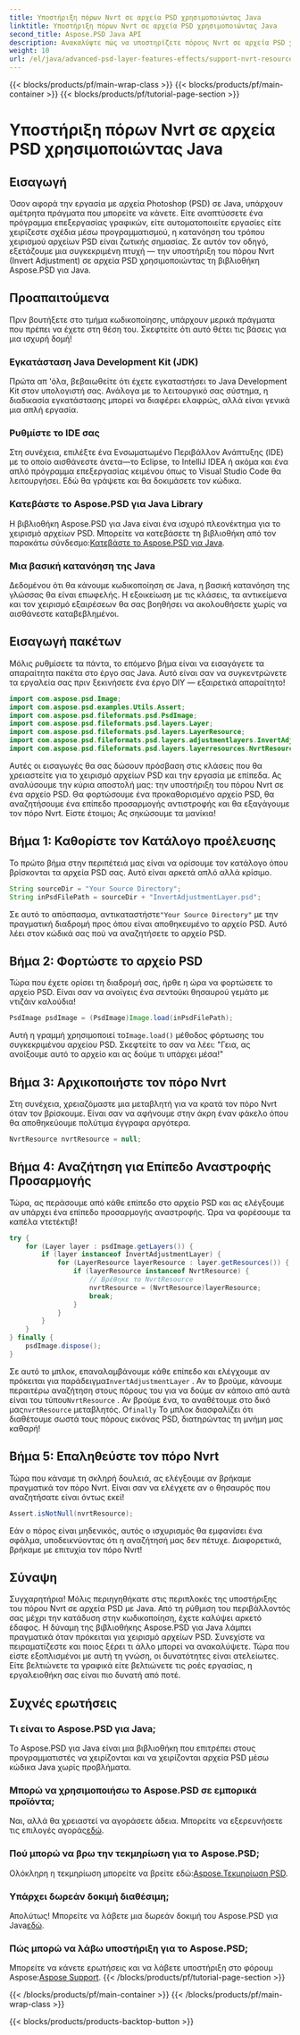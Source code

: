 ```yaml
---
title: Υποστήριξη πόρων Nvrt σε αρχεία PSD χρησιμοποιώντας Java
linktitle: Υποστήριξη πόρων Nvrt σε αρχεία PSD χρησιμοποιώντας Java
second_title: Aspose.PSD Java API
description: Ανακαλύψτε πώς να υποστηρίζετε πόρους Nvrt σε αρχεία PSD χρησιμοποιώντας Java. Μάθετε να φορτώνετε αρχεία και να εξάγετε πολύτιμους πόρους χωρίς κόπο με το Aspose.PSD.
weight: 10
url: /el/java/advanced-psd-layer-features-effects/support-nvrt-resource-psd-files/
---
```


{{< blocks/products/pf/main-wrap-class >}}
{{< blocks/products/pf/main-container >}}
{{< blocks/products/pf/tutorial-page-section >}}

# Υποστήριξη πόρων Nvrt σε αρχεία PSD χρησιμοποιώντας Java

## Εισαγωγή
Όσον αφορά την εργασία με αρχεία Photoshop (PSD) σε Java, υπάρχουν αμέτρητα πράγματα που μπορείτε να κάνετε. Είτε αναπτύσσετε ένα πρόγραμμα επεξεργασίας γραφικών, είτε αυτοματοποιείτε εργασίες είτε χειρίζεστε σχέδια μέσω προγραμματισμού, η κατανόηση του τρόπου χειρισμού αρχείων PSD είναι ζωτικής σημασίας. Σε αυτόν τον οδηγό, εξετάζουμε μια συγκεκριμένη πτυχή — την υποστήριξη του πόρου Nvrt (Invert Adjustment) σε αρχεία PSD χρησιμοποιώντας τη βιβλιοθήκη Aspose.PSD για Java.
## Προαπαιτούμενα
Πριν βουτήξετε στο τμήμα κωδικοποίησης, υπάρχουν μερικά πράγματα που πρέπει να έχετε στη θέση του. Σκεφτείτε ότι αυτό θέτει τις βάσεις για μια ισχυρή δομή!
### Εγκατάσταση Java Development Kit (JDK)
Πρώτα απ 'όλα, βεβαιωθείτε ότι έχετε εγκαταστήσει το Java Development Kit στον υπολογιστή σας. Ανάλογα με το λειτουργικό σας σύστημα, η διαδικασία εγκατάστασης μπορεί να διαφέρει ελαφρώς, αλλά είναι γενικά μια απλή εργασία. 
### Ρυθμίστε το IDE σας
Στη συνέχεια, επιλέξτε ένα Ενσωματωμένο Περιβάλλον Ανάπτυξης (IDE) με το οποίο αισθάνεστε άνετα—το Eclipse, το IntelliJ IDEA ή ακόμα και ένα απλό πρόγραμμα επεξεργασίας κειμένου όπως το Visual Studio Code θα λειτουργήσει. Εδώ θα γράψετε και θα δοκιμάσετε τον κώδικα.
### Κατεβάστε το Aspose.PSD για Java Library
 Η βιβλιοθήκη Aspose.PSD για Java είναι ένα ισχυρό πλεονέκτημα για το χειρισμό αρχείων PSD. Μπορείτε να κατεβάσετε τη βιβλιοθήκη από τον παρακάτω σύνδεσμο:[Κατεβάστε το Aspose.PSD για Java](https://releases.aspose.com/psd/java/).
### Μια βασική κατανόηση της Java
Δεδομένου ότι θα κάνουμε κωδικοποίηση σε Java, η βασική κατανόηση της γλώσσας θα είναι επωφελής. Η εξοικείωση με τις κλάσεις, τα αντικείμενα και τον χειρισμό εξαιρέσεων θα σας βοηθήσει να ακολουθήσετε χωρίς να αισθάνεστε καταβεβλημένοι.
## Εισαγωγή πακέτων
Μόλις ρυθμίσετε τα πάντα, το επόμενο βήμα είναι να εισαγάγετε τα απαραίτητα πακέτα στο έργο σας Java. Αυτό είναι σαν να συγκεντρώνετε τα εργαλεία σας πριν ξεκινήσετε ένα έργο DIY — εξαιρετικά απαραίτητο!
```java
import com.aspose.psd.Image;
import com.aspose.psd.examples.Utils.Assert;
import com.aspose.psd.fileformats.psd.PsdImage;
import com.aspose.psd.fileformats.psd.layers.Layer;
import com.aspose.psd.fileformats.psd.layers.LayerResource;
import com.aspose.psd.fileformats.psd.layers.adjustmentlayers.InvertAdjustmentLayer;
import com.aspose.psd.fileformats.psd.layers.layerresources.NvrtResource;
```
Αυτές οι εισαγωγές θα σας δώσουν πρόσβαση στις κλάσεις που θα χρειαστείτε για το χειρισμό αρχείων PSD και την εργασία με επίπεδα.
Ας αναλύσουμε την κύρια αποστολή μας: την υποστήριξη του πόρου Nvrt σε ένα αρχείο PSD. Θα φορτώσουμε ένα προκαθορισμένο αρχείο PSD, θα αναζητήσουμε ένα επίπεδο προσαρμογής αντιστροφής και θα εξαγάγουμε τον πόρο Nvrt. Είστε έτοιμοι; Ας σηκώσουμε τα μανίκια!
## Βήμα 1: Καθορίστε τον Κατάλογο προέλευσης
Το πρώτο βήμα στην περιπέτειά μας είναι να ορίσουμε τον κατάλογο όπου βρίσκονται τα αρχεία PSD σας. Αυτό είναι αρκετά απλό αλλά κρίσιμο.
```java
String sourceDir = "Your Source Directory";
String inPsdFilePath = sourceDir + "InvertAdjustmentLayer.psd";
```
 Σε αυτό το απόσπασμα, αντικαταστήστε`"Your Source Directory"` με την πραγματική διαδρομή προς όπου είναι αποθηκευμένο το αρχείο PSD. Αυτό λέει στον κώδικά σας πού να αναζητήσετε το αρχείο PSD.
## Βήμα 2: Φορτώστε το αρχείο PSD
Τώρα που έχετε ορίσει τη διαδρομή σας, ήρθε η ώρα να φορτώσετε το αρχείο PSD. Είναι σαν να ανοίγεις ένα σεντούκι θησαυρού γεμάτο με ντιζάιν καλούδια!
```java
PsdImage psdImage = (PsdImage)Image.load(inPsdFilePath);
```
Αυτή η γραμμή χρησιμοποιεί το`Image.load()` μέθοδος φόρτωσης του συγκεκριμένου αρχείου PSD. Σκεφτείτε το σαν να λέει: "Γεια, ας ανοίξουμε αυτό το αρχείο και ας δούμε τι υπάρχει μέσα!"
## Βήμα 3: Αρχικοποιήστε τον πόρο Nvrt
Στη συνέχεια, χρειαζόμαστε μια μεταβλητή για να κρατά τον πόρο Nvrt όταν τον βρίσκουμε. Είναι σαν να αφήνουμε στην άκρη έναν φάκελο όπου θα αποθηκεύουμε πολύτιμα έγγραφα αργότερα.
```java
NvrtResource nvrtResource = null;
```
## Βήμα 4: Αναζήτηση για Επίπεδο Αναστροφής Προσαρμογής
Τώρα, ας περάσουμε από κάθε επίπεδο στο αρχείο PSD και ας ελέγξουμε αν υπάρχει ένα επίπεδο προσαρμογής αναστροφής. Ώρα να φορέσουμε τα καπέλα ντετέκτιβ!
```java
try {
    for (Layer layer : psdImage.getLayers()) {
        if (layer instanceof InvertAdjustmentLayer) {
            for (LayerResource layerResource : layer.getResources()) {
                if (layerResource instanceof NvrtResource) {
                    // Βρέθηκε το NvrtResource
                    nvrtResource = (NvrtResource)layerResource;
                    break;
                }
            }
        }
    }
} finally {
    psdImage.dispose();
}
```
 Σε αυτό το μπλοκ, επαναλαμβάνουμε κάθε επίπεδο και ελέγχουμε αν πρόκειται για παράδειγμα`InvertAdjustmentLayer` . Αν το βρούμε, κάνουμε περαιτέρω αναζήτηση στους πόρους του για να δούμε αν κάποιο από αυτά είναι του τύπου`NvrtResource` . Αν βρούμε ένα, το αναθέτουμε στο δικό μας`nvrtResource` μεταβλητός. Ο`finally` Το μπλοκ διασφαλίζει ότι διαθέτουμε σωστά τους πόρους εικόνας PSD, διατηρώντας τη μνήμη μας καθαρή!
## Βήμα 5: Επαληθεύστε τον πόρο Nvrt
Τώρα που κάναμε τη σκληρή δουλειά, ας ελέγξουμε αν βρήκαμε πραγματικά τον πόρο Nvrt. Είναι σαν να ελέγχετε αν ο θησαυρός που αναζητήσατε είναι όντως εκεί!
```java
Assert.isNotNull(nvrtResource);
```
Εάν ο πόρος είναι μηδενικός, αυτός ο ισχυρισμός θα εμφανίσει ένα σφάλμα, υποδεικνύοντας ότι η αναζήτησή μας δεν πέτυχε. Διαφορετικά, βρήκαμε με επιτυχία τον πόρο Nvrt!
## Σύναψη
Συγχαρητήρια! Μόλις περιηγηθήκατε στις περιπλοκές της υποστήριξης του πόρου Nvrt σε αρχεία PSD με Java. Από τη ρύθμιση του περιβάλλοντός σας μέχρι την κατάδυση στην κωδικοποίηση, έχετε καλύψει αρκετό έδαφος. Η δύναμη της βιβλιοθήκης Aspose.PSD για Java λάμπει πραγματικά όταν πρόκειται για χειρισμό αρχείων PSD. Συνεχίστε να πειραματίζεστε και ποιος ξέρει τι άλλο μπορεί να ανακαλύψετε.
Τώρα που είστε εξοπλισμένοι με αυτή τη γνώση, οι δυνατότητες είναι ατελείωτες. Είτε βελτιώνετε τα γραφικά είτε βελτιώνετε τις ροές εργασίας, η εργαλειοθήκη σας είναι πιο δυνατή από ποτέ.
## Συχνές ερωτήσεις
### Τι είναι το Aspose.PSD για Java;
Το Aspose.PSD για Java είναι μια βιβλιοθήκη που επιτρέπει στους προγραμματιστές να χειρίζονται και να χειρίζονται αρχεία PSD μέσω κώδικα Java χωρίς προβλήματα.
### Μπορώ να χρησιμοποιήσω το Aspose.PSD σε εμπορικά προϊόντα;
 Ναι, αλλά θα χρειαστεί να αγοράσετε άδεια. Μπορείτε να εξερευνήσετε τις επιλογές αγοράς[εδώ](https://purchase.aspose.com/buy).
### Πού μπορώ να βρω την τεκμηρίωση για το Aspose.PSD;
 Ολόκληρη η τεκμηρίωση μπορείτε να βρείτε εδώ:[Aspose.Τεκμηρίωση PSD](https://reference.aspose.com/psd/java/).
### Υπάρχει δωρεάν δοκιμή διαθέσιμη;
 Απολύτως! Μπορείτε να λάβετε μια δωρεάν δοκιμή του Aspose.PSD για Java[εδώ](https://releases.aspose.com/).
### Πώς μπορώ να λάβω υποστήριξη για το Aspose.PSD;
 Μπορείτε να κάνετε ερωτήσεις και να λάβετε υποστήριξη στο φόρουμ Aspose:[Aspose Support](https://forum.aspose.com/c/psd/34).
{{< /blocks/products/pf/tutorial-page-section >}}

{{< /blocks/products/pf/main-container >}}
{{< /blocks/products/pf/main-wrap-class >}}

{{< blocks/products/products-backtop-button >}}
